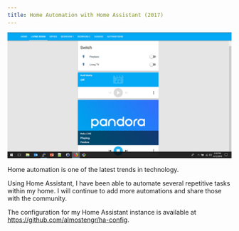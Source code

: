 ```yaml
---
title: Home Automation with Home Assistant (2017)
---
```


![Screenshot of Home Automation](/images/portfolio_homeassistant.jpg)

Home automation is one of the latest trends in technology.

Using Home Assistant, I have been able to automate several repetitive tasks within my home.
I will continue to add more automations and share those with the community.

The configuration for my Home Assistant instance is available at
<a href="https://github.com/almostengr/ha-config" target="_blank">https://github.com/almostengr/ha-config</a>.